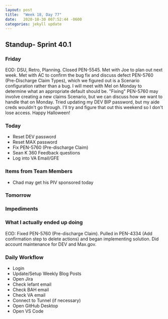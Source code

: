 ```yaml
---
layout: post
title:  "Week 18, Day 77"
date:   2020-10-30 007:52:44 -0600
categories: jekyll update
---
```


## Standup- Sprint 40.1
  
### Friday
EOD: DSU, Retro, Planning. Closed PEN-5545. Met with Joe to plan out next week. Met with AC to confirm the bug fix and discuss defect PEN-5760 (Pre-Discharge Claim Types), which we figured out is a Scenario configuration rather than a bug. I will meet with Mel on Monday to determine what an appropriate default should be. "Fixing" PEN-5760 may involve creating a new claims Scenario, but we can discuss how we want to handle that on Monday. Tried updating my DEV BIP password, but my aide creds wouldn't go through. I'll try and figure that out this weekend so I don't lose access. Happy Halloween!

### Today
* Reset DEV password
* Reset MAX password
* Fix PEN-5760 (Pre-discharge Claim)
* Sean K 360 Feedback questions
* Log into VA Email/GFE

### Items from Team Members
* Chad may get his PIV sponsored today

### Tomorrow
 
### Impediments

### What I actually ended up doing
EOD: Fixed PEN-5760 (Pre-discharge Claim). Pulled in PEN-4334 (Add confirmation step to delete actions) and began implementing solution. Did account maintenance for DEV and Max.gov. 

### Daily Workflow
* Login
* Update/Setup Weekly Blog Posts
* Open Jira
* Check lefant email
* Check BAH email
* Check VA email
* Connect to Tunnel (if necessary)
* Open GitHub Desktop
* Open VS Code

